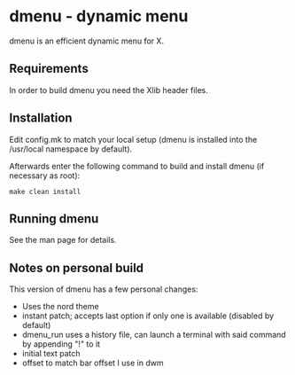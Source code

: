 # dmenu - dynamic menu
dmenu is an efficient dynamic menu for X.


## Requirements
In order to build dmenu you need the Xlib header files.


## Installation
Edit config.mk to match your local setup (dmenu is installed into
the /usr/local namespace by default).

Afterwards enter the following command to build and install dmenu
(if necessary as root):

    make clean install


## Running dmenu
See the man page for details.

## Notes on personal build

This version of dmenu has a few personal changes:

- Uses the nord theme
- instant patch; accepts last option if only one is available (disabled by default)
- dmenu_run uses a history file, can launch a terminal with said command by appending "!" to it
- initial text patch
- offset to match bar offset I use in dwm
